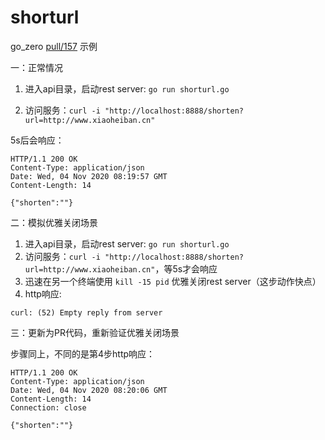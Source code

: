 # shorturl

go_zero [pull/157](https://github.com/tal-tech/go-zero/pull/157) 示例

一：正常情况

1. 进入api目录，启动rest server: `go run shorturl.go`

2.  访问服务：`curl -i "http://localhost:8888/shorten?url=http://www.xiaoheiban.cn"`

   5s后会响应：

   ```http
   HTTP/1.1 200 OK
   Content-Type: application/json
   Date: Wed, 04 Nov 2020 08:19:57 GMT
   Content-Length: 14
   
   {"shorten":""}
   ```

二：模拟优雅关闭场景

1. 进入api目录，启动rest server: `go run shorturl.go`
2. 访问服务：`curl -i "http://localhost:8888/shorten?url=http://www.xiaoheiban.cn"`，等5s才会响应
3. 迅速在另一个终端使用 `kill -15 pid` 优雅关闭rest server（这步动作快点）
4.  http响应:

```http
curl: (52) Empty reply from server
```

三：更新为PR代码，重新验证优雅关闭场景

步骤同上，不同的是第4步http响应：

```http
HTTP/1.1 200 OK
Content-Type: application/json
Date: Wed, 04 Nov 2020 08:20:06 GMT
Content-Length: 14
Connection: close

{"shorten":""}
```



